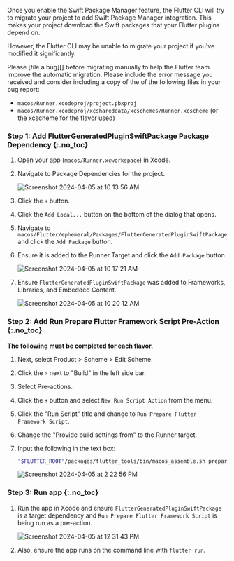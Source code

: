 Once you enable the Swift Package Manager feature, the Flutter CLI will try
to migrate your project to add Swift Package Manager integration. This makes
your project download the Swift packages that your Flutter plugins depend on.

However, the Flutter CLI may be unable to migrate your project if you've
modified it significantly.

Please [file a bug][] before migrating manually to help the Flutter team improve
the automatic migration.
Please include the error message you received and consider including a copy of
the of the following files in your bug report:

* `macos/Runner.xcodeproj/project.pbxproj`
* `macos/Runner.xcodeproj/xcshareddata/xcschemes/Runner.xcscheme`
  (or the xcscheme for the flavor used)

### Step 1: Add FlutterGeneratedPluginSwiftPackage Package Dependency {:.no_toc}

1. Open your app (`macos/Runner.xcworkspace`) in Xcode.
2. Navigate to Package Dependencies for the project.

   ![Screenshot 2024-04-05 at 10 13 56 AM](https://github.com/flutter/flutter/assets/15619084/0d862f5f-8bff-41df-9cf4-3f56b1957230)

3. Click the `+` button.
4. Click the `Add Local...` button on the bottom of the dialog that opens.
5. Navigate to `macos/Flutter/ephemeral/Packages/FlutterGeneratedPluginSwiftPackage`
   and click the `Add Package` button.
6. Ensure it is added to the Runner Target and click the `Add Package` button.

   ![Screenshot 2024-04-05 at 10 17 21 AM](https://github.com/flutter/flutter/assets/15619084/b5bf410d-c0d4-47b0-b84c-2738002e97d4)

7. Ensure `FlutterGeneratedPluginSwiftPackage` was added to Frameworks,
   Libraries, and Embedded Content.

   ![Screenshot 2024-04-05 at 10 20 12 AM](https://github.com/flutter/flutter/assets/15619084/7511e021-337c-4d14-bf14-e5804130cb0a)

### Step 2: Add Run Prepare Flutter Framework Script Pre-Action {:.no_toc}

**The following must be completed for each flavor.**

1. Next, select Product > Scheme > Edit Scheme.
2. Click the `>` next to "Build" in the left side bar.
3. Select Pre-actions.
4. Click the `+` button and select `New Run Script Action` from the menu.
5. Click the "Run Script" title and change to
   `Run Prepare Flutter Framework Script`.
6. Change the "Provide build settings from" to the Runner target.
7. Input the following in the text box:

   ```sh
   "$FLUTTER_ROOT"/packages/flutter_tools/bin/macos_assemble.sh prepare
   ```

   ![Screenshot 2024-04-05 at 2 22 56 PM](https://github.com/flutter/flutter/assets/15619084/c9c2e159-12ff-4230-829a-c5c72a7e31dc)

### Step 3: Run app {:.no_toc}

1. Run the app in Xcode and ensure `FlutterGeneratedPluginSwiftPackage` is a
   target dependency and `Run Prepare Flutter Framework Script` is being run as a
   pre-action.

   ![Screenshot 2024-04-05 at 12 31 43 PM](https://github.com/flutter/flutter/assets/15619084/ff5070c9-b42f-4930-8b15-70e8024fd3c1)

2. Also, ensure the app runs on the command line with `flutter run`.
